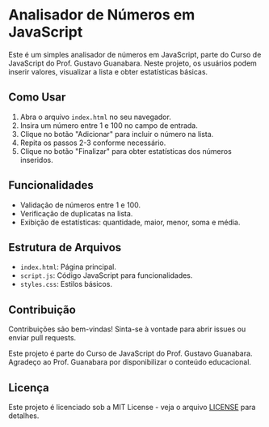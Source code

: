 # Analisador de Números em JavaScript

Este é um simples analisador de números em JavaScript, parte do Curso de JavaScript do Prof. Gustavo Guanabara. Neste projeto, os usuários podem inserir valores, visualizar a lista e obter estatísticas básicas.

## Como Usar

1. Abra o arquivo `index.html` no seu navegador.
2. Insira um número entre 1 e 100 no campo de entrada.
3. Clique no botão "Adicionar" para incluir o número na lista.
4. Repita os passos 2-3 conforme necessário.
5. Clique no botão "Finalizar" para obter estatísticas dos números inseridos.

## Funcionalidades

- Validação de números entre 1 e 100.
- Verificação de duplicatas na lista.
- Exibição de estatísticas: quantidade, maior, menor, soma e média.

## Estrutura de Arquivos

- `index.html`: Página principal.
- `script.js`: Código JavaScript para funcionalidades.
- `styles.css`: Estilos básicos.

## Contribuição

Contribuições são bem-vindas! Sinta-se à vontade para abrir issues ou enviar pull requests.

Este projeto é parte do Curso de JavaScript do Prof. Gustavo Guanabara. Agradeço ao Prof. Guanabara por disponibilizar o conteúdo educacional.

## Licença

Este projeto é licenciado sob a MIT License - veja o arquivo [LICENSE](LICENSE) para detalhes.
